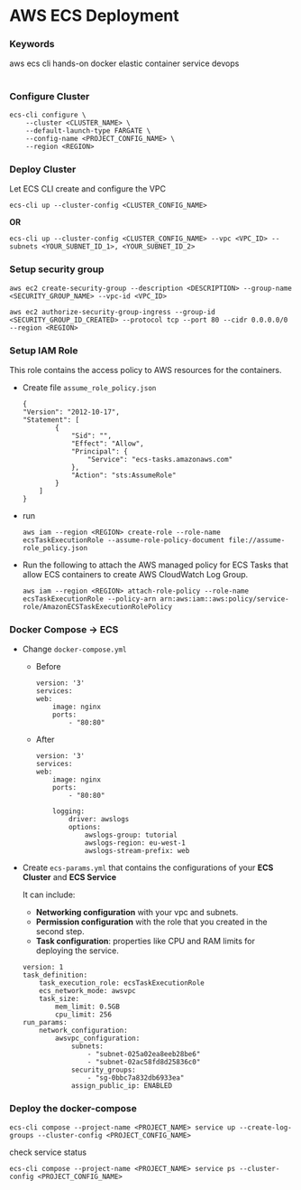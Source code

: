 # AWS ECS Deployment

### Keywords
aws ecs cli hands-on docker elastic container service devops
#

### Configure Cluster
```
ecs-cli configure \
    --cluster <CLUSTER_NAME> \
    --default-launch-type FARGATE \
    --config-name <PROJECT_CONFIG_NAME> \
    --region <REGION>
```

### Deploy Cluster
Let ECS CLI create and configure the VPC

```ecs-cli up --cluster-config <CLUSTER_CONFIG_NAME>```

**OR**

```
ecs-cli up --cluster-config <CLUSTER_CONFIG_NAME> --vpc <VPC_ID> --subnets <YOUR_SUBNET_ID_1>, <YOUR_SUBNET_ID_2>
```

### Setup security group
```
aws ec2 create-security-group --description <DESCRIPTION> --group-name <SECURITY_GROUP_NAME> --vpc-id <VPC_ID>
```
```
aws ec2 authorize-security-group-ingress --group-id <SECURITY_GROUP_ID_CREATED> --protocol tcp --port 80 --cidr 0.0.0.0/0 --region <REGION>
```
### Setup IAM Role
This role contains the access policy to AWS resources for the containers.

- Create file `assume_role_policy.json`

    ```
    {
    "Version": "2012-10-17",
    "Statement": [
            {
                "Sid": "",
                "Effect": "Allow",
                "Principal": {
                    "Service": "ecs-tasks.amazonaws.com"
                },
                "Action": "sts:AssumeRole"
            }
        ]
    }
    ```

- run
    ```
    aws iam --region <REGION> create-role --role-name ecsTaskExecutionRole --assume-role-policy-document file://assume-role_policy.json

    ```

- Run the following to attach the AWS managed policy for ECS Tasks that allow ECS containers to create AWS CloudWatch Log Group.
    ```
    aws iam --region <REGION> attach-role-policy --role-name ecsTaskExecutionRole --policy-arn arn:aws:iam::aws:policy/service-role/AmazonECSTaskExecutionRolePolicy
    ```

### Docker Compose -> ECS

- Change `docker-compose.yml`
    - Before 
        ```
        version: '3'
        services:
        web:
            image: nginx 
            ports:
                - "80:80"
        ```

    - After 
        ```
        version: '3'
        services:
        web:
            image: nginx 
            ports:
                - "80:80"
        ```
        ```
            logging:
                driver: awslogs
                options: 
                    awslogs-group: tutorial
                    awslogs-region: eu-west-1
                    awslogs-stream-prefix: web
        ```

- Create `ecs-params.yml` that contains the configurations of your **ECS Cluster** and **ECS Service**

    It can include:
    - **Networking configuration** with your vpc and subnets.
    - **Permission configuration** with the role that you created in the second step.
    - **Task configuration**: properties like CPU and RAM limits for deploying the service.
    ```
    version: 1
    task_definition:
        task_execution_role: ecsTaskExecutionRole
        ecs_network_mode: awsvpc
        task_size:
            mem_limit: 0.5GB
            cpu_limit: 256
    run_params:
        network_configuration:
            awsvpc_configuration:
                subnets:
                    - "subnet-025a02ea8eeb28be6"
                    - "subnet-02ac58fd8d25836c0"
                security_groups:
                    - "sg-0bbc7a832db6933ea"
                assign_public_ip: ENABLED
    ```

### Deploy the docker-compose

```
ecs-cli compose --project-name <PROJECT_NAME> service up --create-log-groups --cluster-config <PROJECT_CONFIG_NAME>
```

check service status

```
ecs-cli compose --project-name <PROJECT_NAME> service ps --cluster-config <PROJECT_CONFIG_NAME>
```